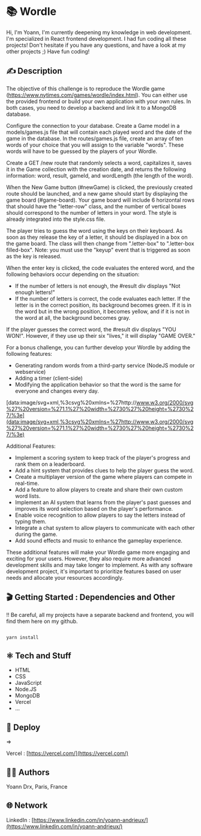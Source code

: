 #  📚 Wordle

Hi,
I'm Yoann, I'm currently deepening my knowledge in web development. I'm specialized in React frontend development.
I had fun coding all these projects!
Don't hesitate if you have any questions, and have a look at my other projects ;)
Have fun coding!

## ✍️ Description 

The objective of this challenge is to reproduce the Wordle game (https://www.nytimes.com/games/wordle/index.html). You can either use the provided frontend or build your own application with your own rules. In both cases, you need to develop a backend and link it to a MongoDB database.

Configure the connection to your database. Create a Game model in a models/games.js file that will contain each played word and the date of the game in the database. In the routes/games.js file, create an array of ten words of your choice that you will assign to the variable "words". These words will have to be guessed by the players of your Wordle.

Create a GET /new route that randomly selects a word, capitalizes it, saves it in the Game collection with the creation date, and returns the following information: word, result, gameId, and wordLength (the length of the word).

When the New Game button (#newGame) is clicked, the previously created route should be launched, and a new game should start by displaying the game board (#game-board). Your game board will include 6 horizontal rows that should have the "letter-row" class, and the number of vertical boxes should correspond to the number of letters in your word. The style is already integrated into the style.css file.

The player tries to guess the word using the keys on their keyboard. As soon as they release the key of a letter, it should be displayed in a box on the game board. The class will then change from ".letter-box" to ".letter-box filled-box". Note: you must use the "keyup" event that is triggered as soon as the key is released.

When the enter key is clicked, the code evaluates the entered word, and the following behaviors occur depending on the situation:

- If the number of letters is not enough, the #result div displays "Not enough letters!"
- If the number of letters is correct, the code evaluates each letter. If the letter is in the correct position, its background becomes green. If it is in the word but in the wrong position, it becomes yellow, and if it is not in the word at all, the background becomes gray.

If the player guesses the correct word, the #result div displays "YOU WON!". However, if they use up their six "lives," it will display "GAME OVER."

For a bonus challenge, you can further develop your Wordle by adding the following features:

- Generating random words from a third-party service (NodeJS module or webservice)
- Adding a timer (client-side)
- Modifying the application behavior so that the word is the same for everyone and changes every day.

[data:image/svg+xml,%3csvg%20xmlns=%27http://www.w3.org/2000/svg%27%20version=%271.1%27%20width=%2730%27%20height=%2730%27/%3e](data:image/svg+xml,%3csvg%20xmlns=%27http://www.w3.org/2000/svg%27%20version=%271.1%27%20width=%2730%27%20height=%2730%27/%3e)

Additional Features:

- Implement a scoring system to keep track of the player's progress and rank them on a leaderboard.
- Add a hint system that provides clues to help the player guess the word.
- Create a multiplayer version of the game where players can compete in real-time.
- Add a feature to allow players to create and share their own custom word lists.
- Implement an AI system that learns from the player's past guesses and improves its word selection based on the player's performance.
- Enable voice recognition to allow players to say the letters instead of typing them.
- Integrate a chat system to allow players to communicate with each other during the game.
- Add sound effects and music to enhance the gameplay experience.

These additional features will make your Wordle game more engaging and exciting for your users. However, they also require more advanced development skills and may take longer to implement. As with any software development project, it's important to prioritize features based on user needs and allocate your resources accordingly.

## 🎬 Getting Started : Dependencies and Other

!! Be careful, all my projects have a separate backend and frontend, you will find them here on my github.

```

yarn install

```

## ⚛️ Tech and Stuff

- HTML
- CSS
- JavaScript
- Node.JS
- MongoDB
- Vercel
- …

## 🚀 Deploy 

⇒ 

Vercel : [https://vercel.com/](https://vercel.com/)

## 🧑‍💻 Authors

Yoann Drx, Paris, France 

## 🌐 Network

LinkedIn : [https://www.linkedin.com/in/yoann-andrieux/](https://www.linkedin.com/in/yoann-andrieux/)